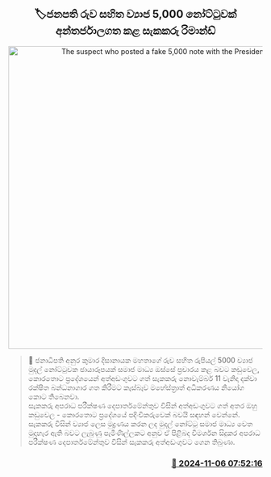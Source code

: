 <p align='center'><b><h2 align='center' title='The suspect who posted a fake 5,000 note with the President's image on the Internet was remanded'>🏷ජනපති රුව සහිත ව්‍යාජ 5,000 නෝට්ටුවක් අන්තර්ජාලගත කළ සැකකරු රිමාන්ඩ්</h2></b></p>
<p align='center'><img src='https://helakuru.sgp1.cdn.digitaloceanspaces.com/esana/images/lib/court-gg.jpg' width='600' alt='The suspect who posted a fake 5,000 note with the President's image on the Internet was remanded'></p>

>📝 ජනාධිපති අනුර කුමාර දිසානායක මහතාගේ රුව සහිත රුපියල් 5000 ව්‍යාජ මුදල් නෝට්ටුවක ඡායාරූපයක් සමාජ මාධ්‍ය ඔස්සේ ප්‍රචාරය කළ බවට කඩුවෙල, කොරතොට ප්‍රදේශයෙන් අත්අඩංගුවට ගත් සැකකරු නොවැම්බර් 11 වැනිදා දක්වා රක්ෂිත බන්ධනාගාර ගත කිරීමට කැස්බෑව මහේස්ත්‍රාත් අධිකරණය නියෝග කොට තිබෙනවා.<br>සැකකරු අපරාධ පරීක්ෂණ දෙපාර්තමේන්තුව විසින් අත්අඩංගුවට ගත් අතර ඔහු කඩුවෙල - කොරතොට ප්‍රදේශයේ පදිංචිකරුවෙක් බවයි සඳහන් වෙන්නේ.<br>සැකකරු විසින් ව්‍යාජ ලෙස මුද්‍රණය කරන ලද මුදල් නෝට්ටු සමාජ මාධ්‍ය වෙත මුදාහැර ඇති බවට ලැබුණු පැමිණිල්ලකට අනුව ඒ පිළිබද විමර්ශන සිදුකර අපරාධ පරීක්ෂණ දෙපාර්තමේන්තුව විසින් සැකකරු අත්අඩංගුවට ගෙන තිබුණා.<br>

<h3 align='right'><a href='https://www.helakuru.lk/esana/p/104785/'>📅 2024-11-06 07:52:16</a></h3>
